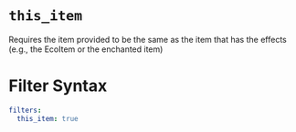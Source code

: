 # `this_item`

Requires the item provided to be the same as the item that has the effects (e.g., the EcoItem or the enchanted item)

# Filter Syntax
```yaml
filters:
  this_item: true 
```
